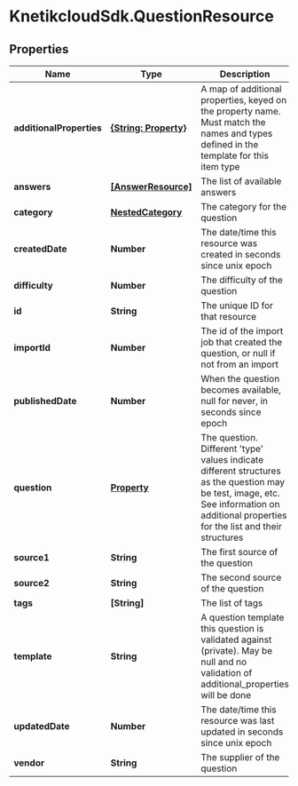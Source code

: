 # KnetikcloudSdk.QuestionResource

## Properties
Name | Type | Description | Notes
------------ | ------------- | ------------- | -------------
**additionalProperties** | [**{String: Property}**](Property.md) | A map of additional properties, keyed on the property name.  Must match the names and types defined in the template for this item type | [optional] 
**answers** | [**[AnswerResource]**](AnswerResource.md) | The list of available answers | [optional] 
**category** | [**NestedCategory**](NestedCategory.md) | The category for the question | 
**createdDate** | **Number** | The date/time this resource was created in seconds since unix epoch | [optional] 
**difficulty** | **Number** | The difficulty of the question | 
**id** | **String** | The unique ID for that resource | [optional] 
**importId** | **Number** | The id of the import job that created the question, or null if not from an import | [optional] 
**publishedDate** | **Number** | When the question becomes available, null for never, in seconds since epoch | [optional] 
**question** | [**Property**](Property.md) | The question. Different &#39;type&#39; values indicate different structures as the question may be test, image, etc. See information on additional properties for the list and their structures | 
**source1** | **String** | The first source of the question | [optional] 
**source2** | **String** | The second source of the question | [optional] 
**tags** | **[String]** | The list of tags | [optional] 
**template** | **String** | A question template this question is validated against (private). May be null and no validation of additional_properties will be done | [optional] 
**updatedDate** | **Number** | The date/time this resource was last updated in seconds since unix epoch | [optional] 
**vendor** | **String** | The supplier of the question | [optional] 


